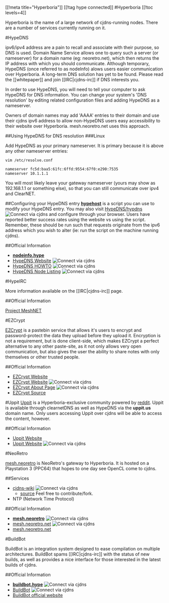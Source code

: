 [[!meta title="Hyperboria"]]
[[!tag hype connected]]
#Hyperboria
[[!toc levels=4]]

Hyperboria is the name of a large network of cjdns-running nodes.  There are a number of services currently running on it.


#HypeDNS

ipv6/ipv4 address are a pain to recall and associate with their purpose, so DNS is used.  Domain Name Service allows one to query such a server (or nameserver) for a domain name (eg: neoretro.net), which then returns the IP address with which you should communicate.  Although temporary, HypeDNS (once referred to as nodeInfo) alows users easier communication over Hyperboria.  A long-term DNS solution has yet to be found.  Please read the [[whitepaper]] and join [[IRC|cjdns-irc]] if DNS interests you.

In order to use HypeDNS, you will need to tell your computer to ask HypeDNS for DNS information. You can change your system's 'DNS resolution' by editing related configuration files and adding HypeDNS as a nameserver.

Owners of domain names may add 'AAAA' entries to their domain and use their cjdns ipv6 address to allow non-HypeDNS users easy accessibility to their website over Hyperboria.  mesh.neoretro.net uses this approach.

##Using HypeDNS for DNS resolution
###Linux

Add HypeDNS as your primary nameserver. It is primary because it is above any other nameserver entries:

	vim /etc/resolve.conf

	nameserver fc5d:baa5:61fc:6ffd:9554:67f0:e290:7535
	nameserver 10.1.1.1

You will most likely leave your gateway nameserver (yours may show as 192.168.1.1 or something else), so that you can still communicate over ipv4 and ClearNET.



##Configuring your HypeDNS entry
**[hypehost](http://nodeinfo.hype/files/hypehost.tar.gz)** is a script you can use to modify your HypeDNS entry.  You may also visit [HypeDNS/hypdns](http://[fc5d:baa5:61fc:6ffd:9554:67f0:e290:7535]/hypedns#) ![Connect via cjdns](/cjdns-wiki/media/cjdns_icon_16.png) and configure through your browser. Users have reported better success rates using the website vs using the script.  Remember, these should be run such that requests originate from the ipv6 address which you wish to alter (ie: run the script on the machine running cjdns).



##Official Information

* **[nodeinfo.hype](http://nodeinfo.hype)**
* [HypeDNS Website](http://[fc5d:baa5:61fc:6ffd:9554:67f0:e290:7535]) ![Connect via cjdns](/cjdns-wiki/media/cjdns_icon_16.png)
* [HypeDNS HOWTO](http://[fc5d:baa5:61fc:6ffd:9554:67f0:e290:7535]/hypedns) ![Connect via cjdns](/cjdns-wiki/media/cjdns_icon_16.png)
* [HypeDNS Node Listing](http://[fc5d:baa5:61fc:6ffd:9554:67f0:e290:7535]/nodes/list/) ![Connect via cjdns](/cjdns-wiki/media/cjdns_icon_16.png)

#HypeIRC

More information available on the [[IRC|cjdns-irc]] page.

##Official Information

[Project MeshNET](https://wiki.projectmeshnet.org/IRC)

#EZCrypt

[EZCrypt](https://ezcrypt.it) is a pastebin service that allows it's users to encrypt and password-protect the data they upload before they upload it.  Encryption is not a requirement, but is done client-side, which makes EZCrypt a perfect alternative to any other paste-site, as it not only allows very open communication, but also gives the user the ability to share notes with only themselves or other trusted people.

##Official Information

* [EZCrypt Website](https://ezcrypt.it)
* [EZCrypt Website](http://[fc1a:8bc5:4fa2:7dd1:2a6d:5aa8:7639:eb7c]) ![Connect via cjdns](/cjdns-wiki/media/cjdns_icon_16.png)
* [EZCrypt About Page](http://[fc1a:8bc5:4fa2:7dd1:2a6d:5aa8:7639:eb7c]/about) ![Connect via cjdns](/cjdns-wiki/media/cjdns_icon_16.png)
* [EZCrypt Source](https://github.com/novaking/ezcrypt)


#Uppit
[Uppit](https://uppit.us) is a Hyperboria-exclusive community powered by [reddit](https://github.com/reddit/reddit/wiki).  Uppit is available through clearnetDNS as well as HypeDNS via the **uppit.us** domain name.  Only users accessing Uppit over cjdns will be able to access the content, however.

##Official Information

* [Uppit Website](http://uppit.us)
* [Uppit Website](http://[fc3a:956e:4b69:1c1e:5ebc:11a5:3e71:3e7e]) ![Connect via cjdns](/cjdns-wiki/media/cjdns_icon_16.png)

#NeoRetro

[mesh.neoretro](http://mesh.neoretro.net) is NeoRetro's gateway to Hyperboria.  It is hosted on a Playstation 3 (PPC64) that hopes to one day see OpenCL come to cjdns.

##Services

* [cjdns-wiki](http://[fc93:e5b5:7cde:7983:f50c:fe31:106b:1f88]) ![Connect via cjdns](/cjdns-wiki/media/cjdns_icon_16.png)
	* [source](https://github.com/earthmeLon/cjdns-wiki) Feel free to contribute/fork.
* NTP (Network Time Protocol)



##Official Information

* **[mesh.neoretro](http://mesh.neoretro)** ![Connect via cjdns](/cjdns-wiki/media/cjdns_icon_16.png)
* [mesh.neoretro.net](http://fc93:e5b5:7cde:7983:f50c:fe31:106b:1f88) ![Connect via cjdns](/cjdns-wiki/media/cjdns_icon_16.png)
* [mesh.neoretro.net](http://mesh.neoretro.net)

#BuildBot

BuildBot is an integration system designed to ease compilation on multiple architectures.  BuildBot spams [[IRC|cjdns-irc]] with the status of new builds, as well as provides a nice interface for those interested in the latest builds of cjdns.

##Official Information

* **[buildbot.hype](http://buildbot.hype)** ![Connect via cjdns](/cjdns-wiki/media/cjdns_icon_16.png)
* [BuildBot](http://[fc5d:baa5:61fc:6ffd:9554:67f0:e290:7535]) ![Connect via cjdns](/cjdns-wiki/media/cjdns_icon_16.png)
* [BuildBot official website](http://trac.buildbot.net/)
